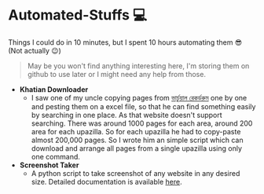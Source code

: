 # Automated-Stuffs 💻
Things I could do in 10 minutes, but I spent 10 hours automating them 😎 (Not actually 😉)

> May be you won't find anything interesting here, I'm storing them on github to use later or I might need any help from those.

* __Khatian Downloader__
  * I saw one of my uncle copying pages from [ভার্চুয়াল রেকর্ডরুম](http://drr.land.gov.bd/) one by one and pesting them on a excel file, so that he can find something easily by searching in one place. As that website doesn't support searching. There was around 1000 pages for each area, around 200 area for each upazilla. So for each upazilla he had to copy-paste almost 200,000 pages.
So I wrote him an simple script which can download and arrange all pages from a single upazilla using only one command.
* __Screenshot Taker__
  * A python script to take screenshot of any website in any desired size. Detailed documentation is available [here](/ScreenshotTaker/Doc.md).

